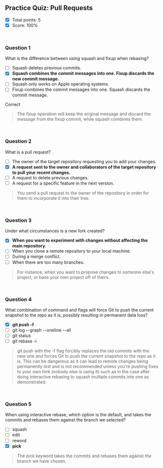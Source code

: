 ## Practice Quiz: Pull Requests

- [x] Total points: 5
- [x] Score: 100%

<br>

### Question 1

What is the difference between using squash and fixup when rebasing?

* [ ] Squash deletes previous commits.
* [x] **Squash combines the commit messages into one. Fixup discards the new commit message.**
* [ ] Squash only works on Apple operating systems.
* [ ] Fixup combines the commit messages into one. Squash discards the commit message.

Correct

> The fixup operation will keep the original message and discard the message from the fixup commit, while squash combines them.

<br>

### Question 2

What is a pull request?

* [ ] The owner of the target repository requesting you to add your changes.
* [x] **A request sent to the owner and collaborators of the target repository to pull your recent changes.**
* [ ] A request to delete previous changes.
* [ ] A request for a specific feature in the next version.

> You send a pull request to the owner of the repository in order for them to incorporate it into their tree.

<br>

### Question 3

Under what circumstances is a new fork created?

* [x] **When you want to experiment with changes without affecting the main repository.**
* [ ] When you clone a remote repository to your local machine.
* [ ] During a merge conflict.
* [ ] When there are too many branches.

> For instance, when you want to propose changes to someone else's project, or base your own project off of theirs.

<br>

### Question 4

What combination of command and flags will force Git to push the current snapshot to the repo as it is, possibly resulting in permanent data loss?

* [x] **git push -f**
* [ ] git log --graph --oneline --all
* [ ] git status
* [ ] git rebase -i

> git push with the -f flag forcibly replaces the old commits with the new one and forces Git to push the current snapshot to the repo as it is. This can be dangerous as it can lead to remote changes being permanently lost and is not recommended unless you're pushing fixes to your own fork (nobody else is using it) such as in the case after doing interactive rebasing to squash multiple commits into one as demonstrated.

<br>

### Question 5

When using interactive rebase, which option is the default, and takes the commits and rebases them against the branch we selected?

* [ ] squash
* [ ] edit
* [ ] reword
* [x] **pick**

> The pick keyword takes the commits and rebases them against the branch we have chosen.
